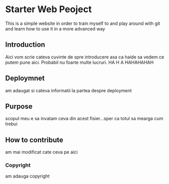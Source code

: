 # Starter Web Peoject

This is a simple website in order to train myself to 
and play around with git and learn how to use it in a more advanced way

## Introduction

Aici vom scrie cateva cuvinte de spre introducere
asa ca haide sa vedem ce putem pune aici. Probabil nu foarte multe
lucruri. HA H A  HAHAHAHAH

## Deploymnet

am adaugat si cateva informatii la partea despre deployment

## Purpose 

scopul meu e sa invatam ceva din acest fisier...sper ca totul sa mearga cum trebui
## How to contribute

am mai modificat cate ceva pe aici

### Copyright

am adauga copyright